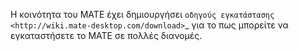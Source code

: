<!--
.. link:
.. description:
.. tags: 
.. date: 2012-04-17 06:32:31
.. title: Install
.. slug: install
-->

Η κοινότητα του MATE έχει δημιουργήσει `οδηγούς εγκατάστασης <http://wiki.mate-desktop.com/download>`_
για το πως μπορείτε να εγκαταστήσετε το MATE σε πολλές διανομές.
